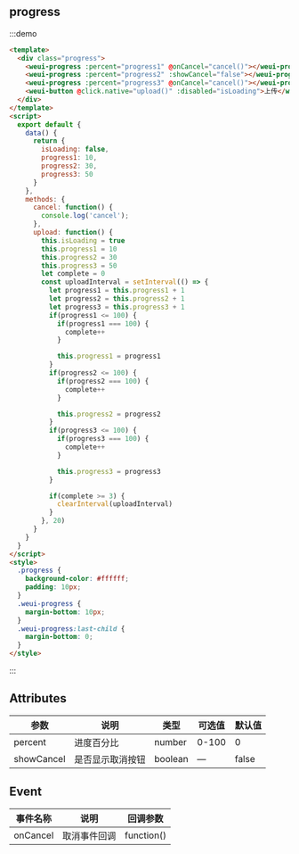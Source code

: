 ## progress

:::demo

```html
<template>
  <div class="progress">
    <weui-progress :percent="progress1" @onCancel="cancel()"></weui-progress>
    <weui-progress :percent="progress2" :showCancel="false"></weui-progress>
    <weui-progress :percent="progress3" @onCancel="cancel()"></weui-progress>
    <weui-button @click.native="upload()" :disabled="isLoading">上传</weui-button>
  </div>
</template>
<script>
  export default {
    data() {
      return {
        isLoading: false,
        progress1: 10,
        progress2: 30,
        progress3: 50
      }
    },
    methods: {
      cancel: function() {
        console.log('cancel');
      },
      upload: function() {
        this.isLoading = true
        this.progress1 = 10
        this.progress2 = 30
        this.progress3 = 50
        let complete = 0
        const uploadInterval = setInterval(() => {
          let progress1 = this.progress1 + 1
          let progress2 = this.progress2 + 1
          let progress3 = this.progress3 + 1
          if(progress1 <= 100) {
            if(progress1 === 100) {
              complete++
            }

            this.progress1 = progress1
          }
          if(progress2 <= 100) {
            if(progress2 === 100) {
              complete++
            }

            this.progress2 = progress2
          }
          if(progress3 <= 100) {
            if(progress3 === 100) {
              complete++
            }

            this.progress3 = progress3
          }

          if(complete >= 3) {
            clearInterval(uploadInterval)
          }
        }, 20)
      }
    }
  }
</script>
<style>
  .progress {
    background-color: #ffffff;
    padding: 10px;
  }
  .weui-progress {
    margin-bottom: 10px;
  }
  .weui-progress:last-child {
    margin-bottom: 0;
  }
</style>
```

:::

## Attributes

| 参数       | 说明             | 类型    | 可选值 | 默认值 |
| ---------- | ---------------- | ------- | ------ | ------ |
| percent    | 进度百分比       | number  | 0-100  | 0      |
| showCancel | 是否显示取消按钮 | boolean | —      | false  |

## Event

| 事件名称 | 说明         | 回调参数   |
| -------- | ------------ | ---------- |
| onCancel | 取消事件回调 | function() |